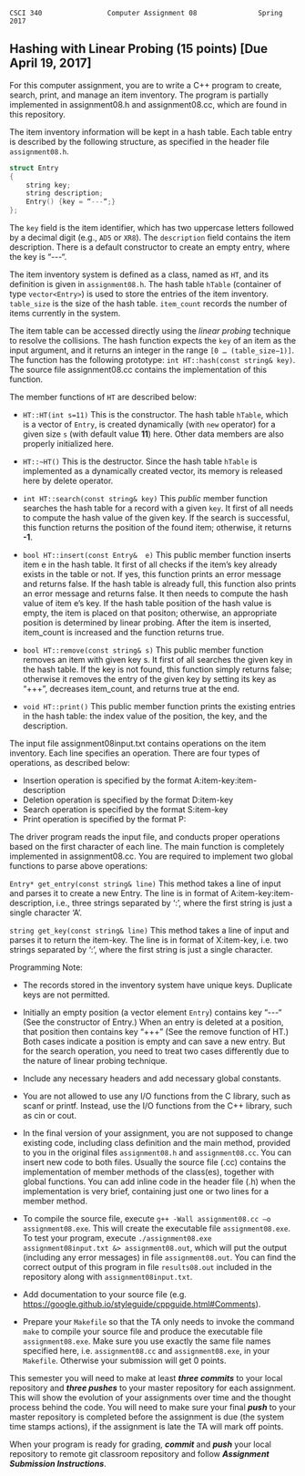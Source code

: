 	CSCI 340				Computer Assignment 08	             Spring 2017
<h2>Hashing with Linear Probing (15 points) [Due April 19, 2017]</h2>

For this computer assignment, you are to write a C++ program to create, search, print, and manage an item inventory. The program is partially implemented in assignment08.h and assignment08.cc, which are found in this repository. 

The item inventory information will be kept in a hash table. Each table entry is described by the following structure, as specified in the header file `assignment08.h`.

```c++
struct Entry 
{ 
	string key;
	string description;
	Entry() {key = “---“;} 
};
```

The `key` field is the item identifier, which has two uppercase letters followed by a decimal digit (e.g., `AD5` or `XR8`). The `description` field contains the item description. There is a default constructor to create an empty entry, where the key is “---“.

The item inventory system is defined as a class, named as `HT`, and its definition is given in `assignment08.h`. The hash table `hTable` (container of type `vector<Entry>`) is used to store the entries of the item inventory. `table_size` is the size of the hash table. `item_count` records the number of items currently in the system. 

The item table can be accessed directly using the *linear probing* technique to resolve the collisions. The hash function expects the `key` of an item as the input argument, and it returns an integer in the range `[0 … (table_size−1)]`. The function has the following prototype: `int HT::hash(const string& key)`. The source file assignment08.cc contains the implementation of this function.

The member functions of `HT` are described below:

* `HT::HT(int s=11)` This is the constructor. The hash table `hTable`, which is a vector of `Entry`, is created dynamically (with `new` operator) for a given size `s` (with default value **11**) here. Other data members are also properly initialized here.

* `HT::~HT()` This is the destructor. Since the hash table `hTable` is implemented as a dynamically created vector, its memory is released here by delete operator.

* `int HT::search(const string& key)` This *public* member function searches the hash table for a record with a given `key`. It first of all needs to compute the hash value of the given key. If the search is successful, this function returns the position of the found item; otherwise, it returns **-1**.

* `bool HT::insert(const Entry&  e)` This public member function inserts item e in the hash table. It first of all checks if the item’s key already exists in the table or not. If yes, this function prints an error message and returns false. If the hash table is already full, this function also prints an error message and returns false. It then needs to compute the hash value of item e’s key. If the hash table position of the hash value is empty, the item is placed on that positon; otherwise, an appropriate position is determined by linear probing. After the item is inserted, item_count is increased and the function returns true.
	
* `bool HT::remove(const string& s)` This public member function removes an item with given key s.  It first of all searches the given key in the hash table. If the key is not found, this function simply returns false; otherwise it removes the entry of the given key by setting its key as “+++”, decreases item_count, and returns true at the end. 

* `void HT::print()` This public member function prints the existing entries in the hash table: the index value of the position, the key, and the description. 

The input file assignment08input.txt contains operations on the item inventory. Each line specifies an operation. There are four types of operations, as described below:

* Insertion operation is specified by the format A:item-key:item-description
* Deletion operation is specified by the format D:item-key
* Search operation is specified by the format S:item-key
* Print operation is specified by the format P:

The driver program reads the input file, and conducts proper operations based on the first character of each line. The main function is completely implemented in assignment08.cc. You are required to implement two global functions to parse above operations:

`Entry* get_entry(const string& line)` This method takes a line of input and parses it to create a new Entry. The line is in format of A:item-key:item-description, i.e., three strings separated by ‘:’, where the first string is just a single character ‘A’.

`string get_key(const string& line)` This method  takes a line of input and parses it to return the item-key. The line is in format of X:item-key, i.e. two strings separated by ‘:’, where the first string is just a single character. 

Programming Note: 

* The records stored in the inventory system have unique keys. Duplicate keys are not permitted.

* Initially an empty position (a vector element `Entry`) contains key “---“ (See the constructor of Entry.) When an entry is deleted at a position, that position then contains key “+++” (See the remove function of HT.)  Both cases indicate a position is empty and can save a new entry. But for the search operation, you need to treat two cases differently due to the nature of linear probing technique. 

* Include any necessary headers and add necessary global constants. 

* You are not allowed to use any I/O functions from the C library, such as scanf or printf. Instead, use the I/O functions from the C++ library, such as cin or cout.

* In the final version of your assignment, you are not supposed to change existing code, including class definition and the main method, provided to you in the original files `assignment08.h` and `assignment08.cc`.  You can insert new code to both files. Usually the source file (.cc) contains the implementation of member methods of the class(es), together with global functions. You can add inline code in the header file (.h) when the implementation is very brief, containing just one or two lines for a member method.

* To compile the source file, execute `g++ -Wall assignment08.cc –o assignment08.exe`.  This will create the executable file `assignment08.exe`. To test your program, execute `./assignment08.exe assignment08input.txt &> assignment08.out`, which will put the output (including any error messages) in file `assignment08.out`. You can find the correct output of this program in file `results08.out` included in the repository along with `assignment08input.txt`.

* Add documentation to your source file (e.g. https://google.github.io/styleguide/cppguide.html#Comments).

* Prepare your `Makefile` so that the TA only needs to invoke the command `make` to compile your source file and produce the executable file `assignment08.exe`.  Make sure you use exactly the same file names specified here, i.e. `assignment08.cc` and `assignment08.exe`, in your `Makefile`. Otherwise your submission will get 0 points.

This semester you will need to make at least ***three commits*** to your local repository and ***three pushes*** to your master repository for each assignment. This will show the evolution of your assignments over time and the thought process behind the code. You will need to make sure your final ***push*** to your master repository is completed before the assignment is due (the system time stamps actions), if the assignment is late the TA will mark off points.

When your program is ready for grading, ***commit*** and ***push*** your local repository to remote git classroom repository and follow _**Assignment Submission Instructions**_. 
